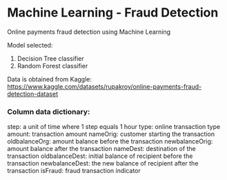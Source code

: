 # Machine Learning - Fraud Detection

Online payments fraud detection using Machine Learning

Model selected:
1. Decision Tree classifier
2. Random Forest classifier

Data is obtained from Kaggle: 
https://www.kaggle.com/datasets/rupakroy/online-payments-fraud-detection-dataset


### Column data dictionary:
step: a unit of time where 1 step equals 1 hour
type: online transaction type
amount: transaction amount
nameOrig: customer starting the transaction
oldbalanceOrg: amount balance before the transaction
newbalanceOrig: amount balance after the transaction
nameDest: destination of the transaction
oldbalanceDest: initial balance of recipient before the transaction
newbalanceDest: the new balance of recipient after the transaction
isFraud: fraud transaction indicator
